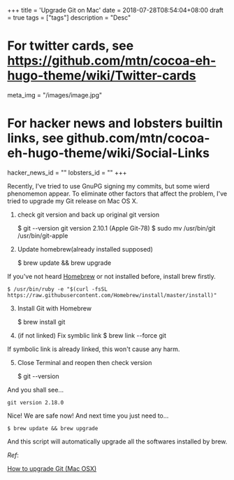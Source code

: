 +++
title = 'Upgrade Git on Mac'
date = 2018-07-28T08:54:04+08:00
draft = true
tags = ["tags"]
description = "Desc"

# For twitter cards, see https://github.com/mtn/cocoa-eh-hugo-theme/wiki/Twitter-cards
meta_img = "/images/image.jpg"

# For hacker news and lobsters builtin links, see github.com/mtn/cocoa-eh-hugo-theme/wiki/Social-Links
hacker_news_id = ""
lobsters_id = ""
+++

Recently, I've tried to use GnuPG signing my commits, but some wierd phenomemon appear. To eliminate other factors that affect the problem, I've tried to upgrade my Git release on Mac OS X.

1. check git version and back up original git version

    $ git --version
    git version 2.10.1 (Apple Git-78)
    $ sudo mv /usr/bin/git /usr/bin/git-apple

2. Update homebrew(already installed supposed)

    $ brew update && brew upgrade

If you've not heard [Homebrew](https://brew.sh/) or not installed before, install brew firstly.

    $ /usr/bin/ruby -e "$(curl -fsSL https://raw.githubusercontent.com/Homebrew/install/master/install)"

3. Install Git with Homebrew

    $ brew install git

4. (if not linked) Fix symblic link
    $ brew link --force git

If symbolic link is already linked, this won't cause any harm.

5.  Close Terminal and reopen then check version

    $ git --version

And you shall see...

    git version 2.18.0


Nice! We are safe now! And next time you just need to...

    $ brew update && brew upgrade

And this script will automatically upgrade all the softwares installed by brew.



*Ref*:

[How to upgrade Git (Mac OSX)](https://medium.com/@katopz/how-to-upgrade-git-ff00ea12be18)

